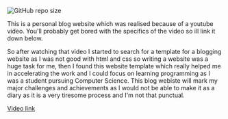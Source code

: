 <div align="left">
  
  ![GitHub repo size](https://img.shields.io/github/repo-size/codewithsadee/wren)

 This is a personal blog website which was realised because of a youtube video.
 You'll probably get bored with the specifics of the video so ill link it down below.

So after watching that video I started to search for a template for a blogging website as I was not good with html and css so writing a website was a huge task for me, then I found this website template which really helped me in accelerating the work and I could focus on learning programming as I was a student pursuing Computer Science. This blog webiste will mark my major challenges and achievements as I would not be able to make it as a diary as it is a very tiresome process and I'm not that punctual.
 
 [Video link](https://youtu.be/Xg9ihH15Uto)
 
